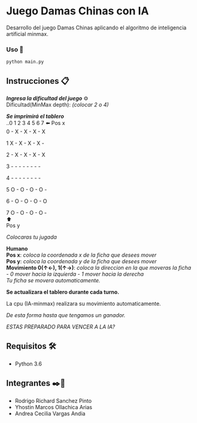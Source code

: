 # Juego Damas Chinas con IA

Desarrollo del juego Damas Chinas aplicando el algoritmo de inteligencia artificial minmax.


### Uso 🔧

```
python main.py

```

## Instrucciones 📋

_**Ingresa la dificultad del juego**_ ⚙️ \
 Dificultad(MinMax depth): _(colocar 2 o 4)_

_**Se imprimirá el tablero**_ \
..0 1 2 3 4 5 6 7   ⬅️ Pos x \
0 - X - X - X - X 

1 X - X - X - X - 

2 - X - X - X - X 

3 - - - - - - - - 

4 - - - - - - - - 

5 O - O - O - O - 

6 - O - O - O - O 

7 O - O - O - O - \
⬆️ \
Pos y

_Colocaras tu jugada_

**Humano** <br/>
**Pos x**: _coloca la coordenada x de la ficha que desees mover_ \
**Pos y**: _coloca la coordenada y de la ficha que desees mover_ \
**Movimiento 0(↑←), 1(↑→)**: _coloca la direccion en la que moveras la ficha_ \
			     - _0 mover hacia la izquierda_
			     - _1 mover hacia la derecha_
\
_Tu ficha se movera automaticamente._

**Se actualizara el tablero durante cada turno.**

La cpu (IA-minmax) realizara su movimiento automaticamente.

_De esta forma hasta que tengamos un ganador._

_ESTAS PREPARADO PARA VENCER A LA IA?_

## Requisitos 🛠️

- Python 3.6

## Integrantes ✒️📄

- Rodrigo Richard Sanchez Pinto
- Yhostin Marcos Ollachica Arias
- Andrea Cecilia Vargas Andia





